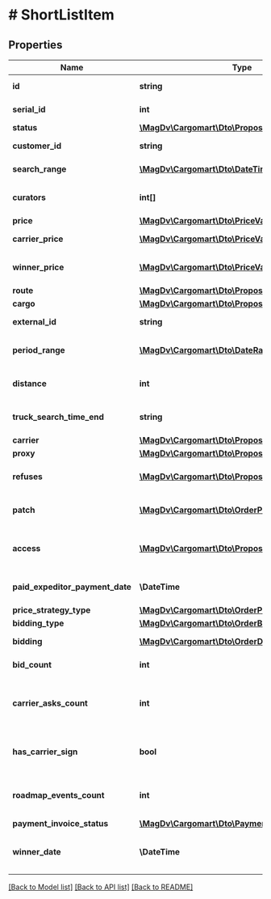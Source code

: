 # # ShortListItem

## Properties

Name | Type | Description | Notes
------------ | ------------- | ------------- | -------------
**id** | **string** | Идентификатор заказа |
**serial_id** | **int** | Порядковый номер заказа | [optional]
**status** | [**\MagDv\Cargomart\Dto\ProposalStatusEnum**](ProposalStatusEnum.md) | Статус |
**customer_id** | **string** | Хэш отправителя |
**search_range** | [**\MagDv\Cargomart\Dto\DateTimeRange**](DateTimeRange.md) | Диапазон дат сбора заявок |
**curators** | **int[]** | Список идентифкаторов контактных лиц | [optional]
**price** | [**\MagDv\Cargomart\Dto\PriceValue**](PriceValue.md) | Цена заказчика | [optional]
**carrier_price** | [**\MagDv\Cargomart\Dto\PriceValue**](PriceValue.md) | Цена перевозчика | [optional]
**winner_price** | [**\MagDv\Cargomart\Dto\PriceValue**](PriceValue.md) | Цена перевозчика-победителя | [optional]
**route** | [**\MagDv\Cargomart\Dto\ProposalPoint[]**](ProposalPoint.md) |  |
**cargo** | [**\MagDv\Cargomart\Dto\ProposalCargo**](ProposalCargo.md) | Груз |
**external_id** | **string** | Внешний идентификатор | [optional]
**period_range** | [**\MagDv\Cargomart\Dto\DateRange**](DateRange.md) | Диапазон дат исполнения грузоперевозки | [optional]
**distance** | **int** | Общее расстояние по заказу (м) | [optional]
**truck_search_time_end** | **string** | Крайняя дата назначения машины | [optional]
**carrier** | [**\MagDv\Cargomart\Dto\ProposalCarrier**](ProposalCarrier.md) | Перевозчик | [optional]
**proxy** | [**\MagDv\Cargomart\Dto\ProposalProxy**](ProposalProxy.md) |  | [optional]
**refuses** | [**\MagDv\Cargomart\Dto\ProposalRefuse[]**](ProposalRefuse.md) | Отказы от заказа Экспедитора | [optional]
**patch** | [**\MagDv\Cargomart\Dto\OrderPatchLastItem**](OrderPatchLastItem.md) | Запрос на изменение заказа | [optional]
**access** | [**\MagDv\Cargomart\Dto\ProposalAccess**](ProposalAccess.md) | Описание доступных действий по объекту. |
**paid_expeditor_payment_date** | **\DateTime** | Дата оплаты заказа перевозчику | [optional]
**price_strategy_type** | [**\MagDv\Cargomart\Dto\OrderPriceStrategyType**](OrderPriceStrategyType.md) |  | [optional]
**bidding_type** | [**\MagDv\Cargomart\Dto\OrderBiddingType**](OrderBiddingType.md) |  | [optional]
**bidding** | [**\MagDv\Cargomart\Dto\OrderDraftExpeditorBidding**](OrderDraftExpeditorBidding.md) | Настройки торгов | [optional]
**bid_count** | **int** | Количество ставок на заказ | [optional]
**carrier_asks_count** | **int** | Количество оставленных ставок перевозчиков по заявке | [optional]
**has_carrier_sign** | **bool** | Подписана заявка перевозчиком-победителем | [optional] [default to false]
**roadmap_events_count** | **int** | Количество событий требующих действия | [optional]
**payment_invoice_status** | [**\MagDv\Cargomart\Dto\PaymentInvoiceStatus[]**](PaymentInvoiceStatus.md) |  | [optional]
**winner_date** | **\DateTime** | Дата и время когда был определен победитель | [optional]

[[Back to Model list]](../../README.md#models) [[Back to API list]](../../README.md#endpoints) [[Back to README]](../../README.md)
